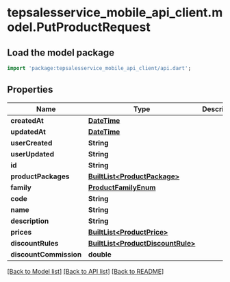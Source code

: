 # tepsalesservice_mobile_api_client.model.PutProductRequest

## Load the model package
```dart
import 'package:tepsalesservice_mobile_api_client/api.dart';
```

## Properties
Name | Type | Description | Notes
------------ | ------------- | ------------- | -------------
**createdAt** | [**DateTime**](DateTime.md) |  | [optional] 
**updatedAt** | [**DateTime**](DateTime.md) |  | [optional] 
**userCreated** | **String** |  | [optional] 
**userUpdated** | **String** |  | [optional] 
**id** | **String** |  | [optional] 
**productPackages** | [**BuiltList&lt;ProductPackage&gt;**](ProductPackage.md) |  | [optional] 
**family** | [**ProductFamilyEnum**](ProductFamilyEnum.md) |  | [optional] 
**code** | **String** |  | [optional] 
**name** | **String** |  | [optional] 
**description** | **String** |  | [optional] 
**prices** | [**BuiltList&lt;ProductPrice&gt;**](ProductPrice.md) |  | [optional] 
**discountRules** | [**BuiltList&lt;ProductDiscountRule&gt;**](ProductDiscountRule.md) |  | [optional] 
**discountCommission** | **double** |  | [optional] 

[[Back to Model list]](../README.md#documentation-for-models) [[Back to API list]](../README.md#documentation-for-api-endpoints) [[Back to README]](../README.md)



